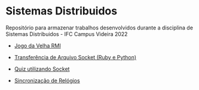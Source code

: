 # Sistemas Distribuidos


Repositório para armazenar trabalhos desenvolvidos durante a disciplina de Sistemas Distribuidos - IFC Campus Videira 2022

-  <a href="https://github.com/icaroperetti/distribuitedSystems/tree/main/rmi/src/tictactoe">Jogo da Velha RMI</a>

-  <a href="https://github.com/icaroperetti/distribuitedSystems/tree/main/sockets/file-transfer-python/socket">Transferência de Arquivo Socket (Ruby e Python)</a>

- <a href="https://github.com/icaroperetti/distribuitedSystems/tree/main/sockets/quiz">Quiz utilizando Socket</a>

- <a href="https://github.com/icaroperetti/distribuitedSystems/tree/main/syncronization">Sincronização de Relógios</a>

